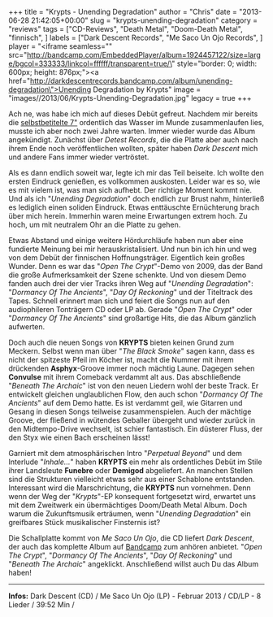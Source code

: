 +++
title = "Krypts - Unending Degradation"
author = "Chris"
date = "2013-06-28 21:42:05+00:00"
slug = "krypts-unending-degradation"
category = "reviews"
tags = ["CD-Reviews", "Death Metal", "Doom-Death Metal", "finnisch", ]
labels = ["Dark Descent Records", "Me Saco Un Ojo Records", ]
player = "<iframe seamless=\"\" src=\"http://bandcamp.com/EmbeddedPlayer/album=1924457122/size=large/bgcol=333333/linkcol=ffffff/transparent=true/\" style=\"border: 0; width: 600px; height: 876px;\"><a href=\"http://darkdescentrecords.bandcamp.com/album/unending-degradation\">Unending Degradation by Krypts</a></iframe>"
image = "images//2013/06/Krypts-Unending-Degradation.jpg"
legacy = true
+++

Ach ne, was habe ich mich auf dieses Debüt gefreut. Nachdem mir bereits die <a href="http://necroslaughter.de/2011/05/krypts-krypts-7/" title="Krypts – Krypts (7″)">selbstbetitelte 7"</a> ordentlich das Wasser im Munde zusammenlaufen lies, musste ich aber noch zwei Jahre warten. Immer wieder wurde das Album angekündigt. Zunächst über _Detest Records_, die die Platte aber auch nach ihrem Ende noch veröffentlichen wollten, später haben _Dark Descent_ mich und andere Fans immer wieder vertröstet.

Als es dann endlich soweit war, legte ich mir das Teil beiseite. Ich wollte den ersten Eindruck genießen, es vollkommen auskosten. Leider war es so, wie es mit vielem ist, was man sich aufhebt. Der richtige Moment kommt nie. Und als ich "_Unending Degradation_" doch endlich zur Brust nahm, hinterließ es lediglich einen soliden Eindruck. Etwas enttäuschte Ernüchterung brach über mich herein. Immerhin waren meine Erwartungen extrem hoch. Zu hoch, um mit neutralem Ohr an die Platte zu gehen.

Etwas Abstand und einige weitere Hördurchläufe haben nun aber eine fundierte Meinung bei mir herauskristalisiert. Und nun bin ich hin und weg von dem Debüt der finnischen Hoffnungsträger. Eigentlich kein großes Wunder. Denn es war das "_Open The Crypt_"-Demo von 2009, das der Band die große Aufmerksamkeit der Szene schenkte. Und von diesem Demo fanden auch drei der vier Tracks ihren Weg auf "_Unending Degradation_": "_Dormancy Of The Ancients_", "_Day Of Reckoning_" und der Titeltrack des Tapes. Schnell erinnert man sich und feiert die Songs nun auf den audiophileren Tonträgern CD oder LP ab. Gerade "_Open The Crypt_" oder "_Dormancy Of The Ancients_" sind großartige Hits, die das Album gänzlich aufwerten.

Doch auch die neuen Songs von **KRYPTS** bieten keinen Grund zum Meckern. Selbst wenn man über "_The Black Smoke_" sagen kann, dass es nicht der spitzeste Pfeil im Köcher ist, macht die Nummer mit ihrem drückenden **Asphyx**-Groove immer noch mächtig Laune. Dagegen sehen **Convulse** mit ihrem Comeback verdammt alt aus.
Das abschließende "_Beneath The Archaic_" ist von den neuen Liedern wohl der beste Track. Er entwickelt gleichen unglaublichen Flow, den auch schon "_Dormancy Of The Ancients_" auf dem Demo hatte. Es ist verdammt geil, wie Gitarren und Gesang in diesen Songs teilweise zusammenspielen. Auch der mächtige Groove, der fließend in wütendes Geballer übergeht und wieder zurück in den Midtempo-Drive wechselt, ist schier fantastisch. Ein düsterer Fluss, der den Styx wie einen Bach erscheinen lässt!

Garniert mit dem atmosphärischen Intro "_Perpetual Beyond_" und dem Interlude "_Inhale..._" haben **KRYPTS** ein mehr als ordentliches Debüt im Stile ihrer Landsleute **Funebre** oder **Demigod** abgeliefert. An manchen Stellen sind die Strukturen vielleicht etwas sehr aus einer Schablone entstanden. Interessant wird die Marschrichtung, die **KRYPTS** nun vornehmen. Denn wenn der Weg der "_Krypts_"-EP konsequent fortgesetzt wird, erwartet uns mit dem Zweitwerk ein übermächtiges Doom/Death Metal Album. Doch warum die Zukunftsmusik erträumen, wenn "_Unending Degradation_" ein greifbares Stück musikalischer Finsternis ist?

Die Schallplatte kommt von _Me Saco Un Ojo_, die CD liefert _Dark Descent_, der auch das komplette Album auf <a href="http://darkdescentrecords.bandcamp.com/album/unending-degradation">Bandcamp</a> zum anhören anbietet. "_Open The Crypt_", "_Dormancy Of The Ancients_", "_Day Of Reckoning_" und "_Beneath The Archaic_" angeklickt. Anschließend willst auch Du das Album haben!





---
**Infos:**
Dark Descent (CD) / Me Saco Un Ojo (LP) - Februar 2013 / 
CD/LP - 8 Lieder / 39:52 Min / 
